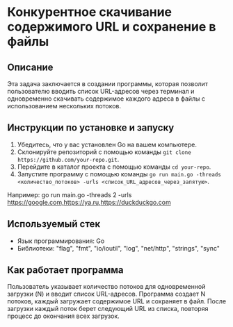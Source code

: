 # Конкурентное скачивание содержимого URL и сохранение в файлы

## Описание
Эта задача заключается в создании программы, которая позволит пользователю вводить список URL-адресов через терминал и одновременно скачивать содержимое каждого адреса в файлы с использованием нескольких потоков.

## Инструкции по установке и запуску
1. Убедитесь, что у вас установлен Go на вашем компьютере.
2. Склонируйте репозиторий с помощью команды `git clone https://github.com/your-repo.git`.
3. Перейдите в каталог проекта с помощью команды `cd your-repo`.
4. Запустите программу с помощью команды `go run main.go -threads <количество_потоков> -urls <список_URL_адресов_через_запятую>`.

Например:
go run main.go -threads 2 -urls https://google.com,https://ya.ru,https://duckduckgo.com

## Используемый стек
- Язык программирования: Go
- Библиотеки: "flag", "fmt", "io/ioutil", "log", "net/http", "strings", "sync"

## Как работает программа
Пользователь указывает количество потоков для одновременной загрузки (N) и вводит список URL-адресов. Программа создает N потоков, каждый загружает содержимое URL и сохраняет в файл. После загрузки каждый поток берет следующий URL из списка, повторяя процесс до окончания всех загрузок.
